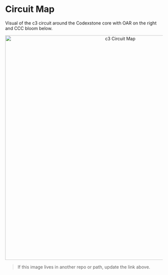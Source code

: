 # Circuit Map

Visual of the c3 circuit around the Codexstone core with OAR on the right
and CCC bloom below.

<p align="center">
  <img src="https://raw.githubusercontent.com/c3codex/assets/main/c3_circuit_map.png" alt="c3 Circuit Map" width="720" />
</p>

> If this image lives in another repo or path, update the link above.
